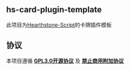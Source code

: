 ## hs-card-plugin-template

此项目为[Hearthstone-Script](https://github.com/xjw580/Hearthstone-Script)的卡牌插件模板


## 协议

本项目遵循 **[GPL3.0开源协议](LICENSE)** 及 **[禁止商用附加协议](LICENSE1)**
